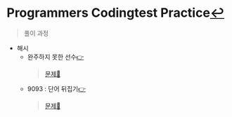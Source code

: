 # Programmers Codingtest Practice[↩](https://github.com/msio900/coding_test)
> 풀이 과정

* 해시
    * 완주하지 못한 선수[👉](./1_hash_1.md)
        > [문제📝](https://programmers.co.kr/learn/courses/30/lessons/42576)
    * 9093  : 단어 뒤집기[👉](./1_hash_2.md)
        > [문제📝](https://programmers.co.kr/learn/courses/30/lessons/42577)
